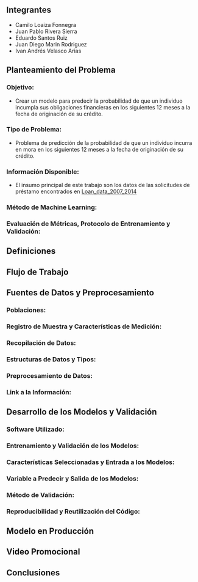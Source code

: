 ## Integrantes

- Camilo Loaiza Fonnegra
- Juan Pablo Rivera Sierra
- Eduardo Santos Ruiz
- Juan Diego Marin Rodriguez
- Ivan Andrés Velasco Arias


## Planteamiento del Problema

### Objetivo:

* Crear un modelo para predecir la probabilidad de que un individuo incumpla sus obligaciones financieras en los siguientes 12 meses a la fecha de originación de su crédito.

### Tipo de Problema:

* Problema de predicción de la probabilidad de que un individuo incurra en mora en los siguientes 12 meses a la fecha de originación de su crédito.

### Información Disponible:

* El insumo principal de este trabajo son los datos de las solicitudes de préstamo encontrados en [Loan_data_2007_2014](https://drive.google.com/file/d/1M0UVAKomoPEPjmzhxOYb3H_yyHRx_9dE/view)

### Método de Machine Learning:

### Evaluación de Métricas, Protocolo de Entrenamiento y Validación:

## Definiciones

## Flujo de Trabajo

## Fuentes de Datos y Preprocesamiento

### Poblaciones:

### Registro de Muestra y Características de Medición:

### Recopilación de Datos:

### Estructuras de Datos y Tipos:

### Preprocesamiento de Datos:

### Link a la Información:

## Desarrollo de los Modelos y Validación

### Software Utilizado:

### Entrenamiento y Validación de los Modelos:

### Características Seleccionadas y Entrada a los Modelos:

### Variable a Predecir y Salida de los Modelos:

### Método de Validación:

### Reproducibilidad y Reutilización del Código:

## Modelo en Producción

## Video Promocional

## Conclusiones 

